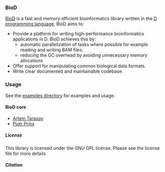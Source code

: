 ### BioD

[BioD](https://github.com/biod/BioD) is a fast and memory efficient bioinformatics library written in the [D programming language](http://dlang.org).
BioD aims to:

* Provide a platform for writing high-performance bioinformatics applications in D. BioD achieves this by:
     - automatic parallelization of tasks where possible for example reading and writing BAM files.
     - reducing the GC overhead by avoiding unnecessary memory allocations
* Offer support for manipulating common biological data formats.
* Write clear documented and maintainable codebase.


### Usage
See the [examples directory](https://github.com/biod/BioD/tree/master/examples) for examples and usage.


#### BioD core
* [Artem Tarasov](https://github.com/lomereiter)
* [Pjotr Prins](https://github.com/pjotrp)


##### License
This library is licensed under the GNU GPL license. Please see the license file for more details

##### Citation